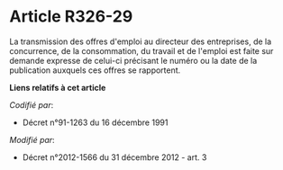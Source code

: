 # Article R326-29

La  transmission des offres d'emploi au directeur des entreprises, de la  concurrence, de la consommation, du travail et de
l'emploi est faite sur  demande expresse de celui-ci précisant le numéro ou la date de la  publication auxquels ces offres se
rapportent.

**Liens relatifs à cet article**

_Codifié par_:

  - Décret n°91-1263 du 16 décembre 1991

_Modifié par_:

  - Décret n°2012-1566 du 31 décembre 2012 - art. 3
